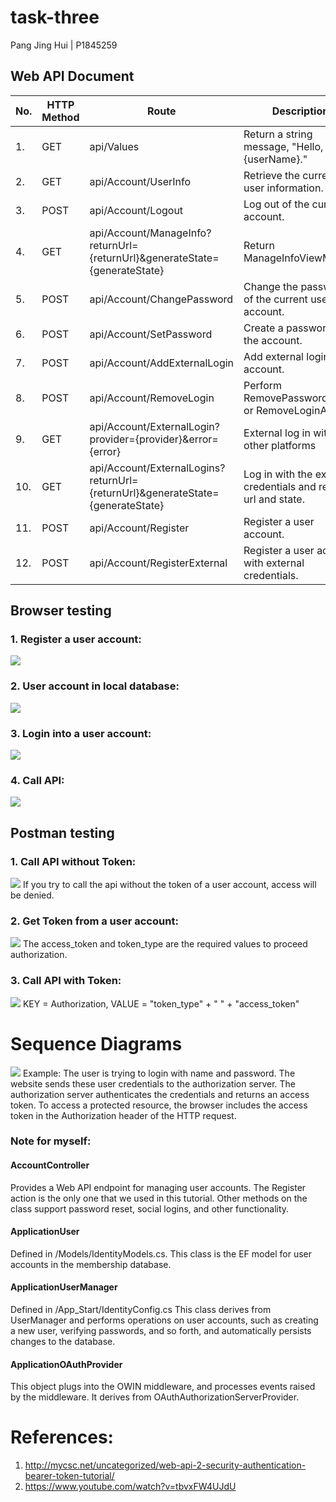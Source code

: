 # task-three
Pang Jing Hui | P1845259

## Web API Document
| No. | HTTP Method  | Route | Description |
| ------------- | ------------- | ------------- | ------------- |
| 1. | GET | api/Values | Return a string message, "Hello, {userName}." |
| 2. | GET | api/Account/UserInfo | Retrieve the current user information. |
| 3. | POST | api/Account/Logout	| Log out of the current account. |
| 4. | GET | api/Account/ManageInfo?returnUrl={returnUrl}&generateState={generateState} | Return ManageInfoViewModal |
| 5. | POST | api/Account/ChangePassword | Change the password of the current user account. |
| 6. | POST | api/Account/SetPassword | Create a password for the account. |
| 7. | POST | api/Account/AddExternalLogin | Add external login account. |
| 8. | POST | api/Account/RemoveLogin | Perform RemovePasswordAsync or RemoveLoginAsync |
| 9. | GET | api/Account/ExternalLogin?provider={provider}&error={error} | External log in with other platforms |
| 10. | GET | api/Account/ExternalLogins?returnUrl={returnUrl}&generateState={generateState} | Log in with the external credentials and return url and state. |
| 11. | POST | api/Account/Register | Register a user account. |
| 12. | POST | api/Account/RegisterExternal | Register a user account with external credentials. |

## Browser testing
### 1. Register a user account:
![](images/reg.png)

### 2. User account in local database:
![](images/db.png)

### 3. Login into a user account:
![](images/log.png)

### 4. Call API:
![](images/call.png)



## Postman testing
### 1. Call API without Token:
![](images/p1.png)
If you try to call the api without the token of a user account, access will be denied.

### 2. Get Token from a user account:
![](images/p2.png)
The access_token and token_type are the required values to proceed authorization.

### 3. Call API with Token:
![](images/p2.png)
KEY = Authorization, VALUE = "token_type" + " " + "access_token"

# Sequence Diagrams
![](images/sd.jpeg)
Example: The user is trying to login with name and password. The website sends these user credentials to the authorization server. The authorization server authenticates the credentials and returns an access token. To access a protected resource, the browser includes the access token in the Authorization header of the HTTP request. 


### Note for myself:
#### AccountController
Provides a Web API endpoint for managing user accounts. The Register action is the only one that we used in this tutorial. Other methods on the class support password reset, social logins, and other functionality.
#### ApplicationUser
Defined in /Models/IdentityModels.cs. This class is the EF model for user accounts in the membership database.
#### ApplicationUserManager
Defined in /App_Start/IdentityConfig.cs This class derives from UserManager and performs operations on user accounts, such as creating a new user, verifying passwords, and so forth, and automatically persists changes to the database.
#### ApplicationOAuthProvider
This object plugs into the OWIN middleware, and processes events raised by the middleware. It derives from OAuthAuthorizationServerProvider.

# References:
1. http://mycsc.net/uncategorized/web-api-2-security-authentication-bearer-token-tutorial/
2. https://www.youtube.com/watch?v=tbvxFW4UJdU
